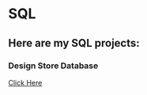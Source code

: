 # SQL
## Here are my SQL projects:
### Design Store Database 
[Click Here](https://www.khanacademy.org/computer-programming/project-design-a-store-database/4535701797650432)
